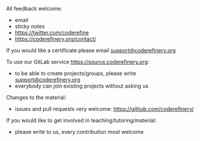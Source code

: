 All feedback welcome:
  - email
  - sticky notes
  - https://twitter.com/coderefine
  - https://coderefinery.org/contact/

If you would like a certificate please email support@coderefinery.org

To use our GitLab service https://source.coderefinery.org:
  - to be able to create projects/groups, please write support@coderefinery.org
  - everybody can join existing projects without asking us

Changes to the material:
  - issues and pull requests very welcome: https://github.com/coderefinery/

If you would like to get involved in teaching/tutoring/material:
  - please write to us, every contribution most welcome
